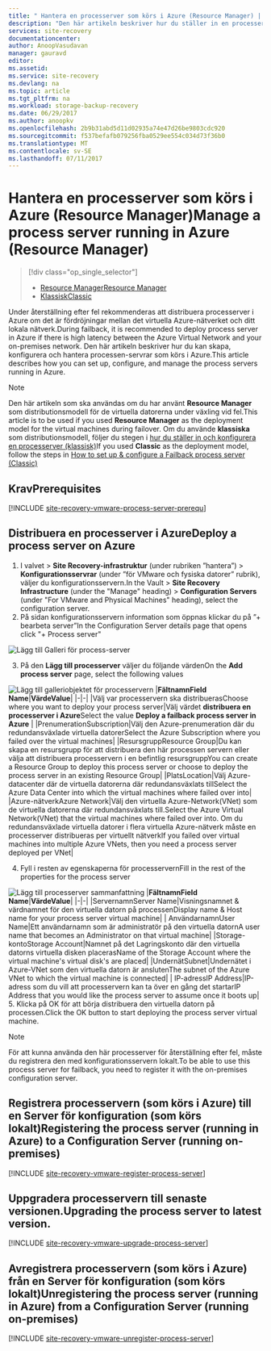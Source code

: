 ```yaml
---
title: " Hantera en processerver som körs i Azure (Resource Manager) | Microsoft Docs"
description: "Den här artikeln beskriver hur du ställer in en processerver (Resource Manager) i Azure."
services: site-recovery
documentationcenter: 
author: AnoopVasudavan
manager: gauravd
editor: 
ms.assetid: 
ms.service: site-recovery
ms.devlang: na
ms.topic: article
ms.tgt_pltfrm: na
ms.workload: storage-backup-recovery
ms.date: 06/29/2017
ms.author: anoopkv
ms.openlocfilehash: 2b9b31abd5d11d02935a74e47d26be9803cdc920
ms.sourcegitcommit: f537befafb079256fba0529ee554c034d73f36b0
ms.translationtype: MT
ms.contentlocale: sv-SE
ms.lasthandoff: 07/11/2017
---
```

# <a name="manage-a-process-server-running-in-azure-resource-manager"></a><span data-ttu-id="4d653-103">Hantera en processerver som körs i Azure (Resource Manager)</span><span class="sxs-lookup"><span data-stu-id="4d653-103">Manage a process server running in Azure (Resource Manager)</span></span>
> [!div class="op_single_selector"]
> * [<span data-ttu-id="4d653-104">Resource Manager</span><span class="sxs-lookup"><span data-stu-id="4d653-104">Resource Manager</span></span>](./site-recovery-vmware-setup-azure-ps-resource-manager.md)
> * [<span data-ttu-id="4d653-105">Klassisk</span><span class="sxs-lookup"><span data-stu-id="4d653-105">Classic </span></span>](./site-recovery-vmware-setup-azure-ps-classic.md)

<span data-ttu-id="4d653-106">Under återställning efter fel rekommenderas att distribuera processerver i Azure om det är fördröjningar mellan det virtuella Azure-nätverket och ditt lokala nätverk.</span><span class="sxs-lookup"><span data-stu-id="4d653-106">During failback, it is recommended to deploy process server in Azure if there is high latency between the Azure Virtual Network and your on-premises network.</span></span> <span data-ttu-id="4d653-107">Den här artikeln beskriver hur du kan skapa, konfigurera och hantera processen-servrar som körs i Azure.</span><span class="sxs-lookup"><span data-stu-id="4d653-107">This article describes how you can set up, configure, and manage the process servers running in Azure.</span></span>

> [!NOTE]
> <span data-ttu-id="4d653-108">Den här artikeln som ska användas om du har använt **Resource Manager** som distributionsmodell för de virtuella datorerna under växling vid fel.</span><span class="sxs-lookup"><span data-stu-id="4d653-108">This article is to be used if you used **Resource Manager** as the deployment model for the virtual machines during failover.</span></span> <span data-ttu-id="4d653-109">Om du använde **klassiska** som distributionsmodell, följer du stegen i [hur du ställer in och konfigurera en processerver (klassisk)](./site-recovery-vmware-setup-azure-ps-classic.md)</span><span class="sxs-lookup"><span data-stu-id="4d653-109">If you used **Classic** as the deployment model, follow the steps in [How to set up & configure a Failback process server (Classic)](./site-recovery-vmware-setup-azure-ps-classic.md)</span></span>

## <a name="prerequisites"></a><span data-ttu-id="4d653-110">Krav</span><span class="sxs-lookup"><span data-stu-id="4d653-110">Prerequisites</span></span>

[!INCLUDE [site-recovery-vmware-process-server-prerequ](../../includes/site-recovery-vmware-azure-process-server-prereq.md)]

## <a name="deploy-a-process-server-on-azure"></a><span data-ttu-id="4d653-111">Distribuera en processerver i Azure</span><span class="sxs-lookup"><span data-stu-id="4d653-111">Deploy a process server on Azure</span></span>
1. <span data-ttu-id="4d653-112">I valvet > **Site Recovery-infrastruktur** (under rubriken ”hantera”) > **Konfigurationsservrar** (under ”för VMware och fysiska datorer” rubrik), väljer du konfigurationsservern.</span><span class="sxs-lookup"><span data-stu-id="4d653-112">In the Vault > **Site Recovery Infrastructure** (under the "Manage" heading) > **Configuration Servers** (under "For VMware and Physical Machines" heading), select the configuration server.</span></span>
2. <span data-ttu-id="4d653-113">På sidan konfigurationsservern information som öppnas klickar du på ”+ bearbeta server”</span><span class="sxs-lookup"><span data-stu-id="4d653-113">In the Configuration Server details page that opens click "+ Process server"</span></span>

  ![Lägg till Galleri för process-server](./media/site-recovery-vmware-setup-azure-ps-arm/add-ps.png)

3.  <span data-ttu-id="4d653-115">På den **Lägg till processerver** väljer du följande värden</span><span class="sxs-lookup"><span data-stu-id="4d653-115">On the **Add process server** page, select the following values</span></span>

  ![Lägg till galleriobjektet för processervern](./media/site-recovery-vmware-setup-azure-ps-arm/add-ps-page-1.png)
|<span data-ttu-id="4d653-117">**Fältnamn**</span><span class="sxs-lookup"><span data-stu-id="4d653-117">**Field Name**</span></span>|<span data-ttu-id="4d653-118">**Värde**</span><span class="sxs-lookup"><span data-stu-id="4d653-118">**Value**</span></span>|
|-|-|
|<span data-ttu-id="4d653-119">Välj var processervern ska distribueras</span><span class="sxs-lookup"><span data-stu-id="4d653-119">Choose where you want to deploy your process server</span></span>|<span data-ttu-id="4d653-120">Välj värdet **distribuera en processerver i Azure**</span><span class="sxs-lookup"><span data-stu-id="4d653-120">Select the value **Deploy a failback process server in Azure**</span></span> |
|<span data-ttu-id="4d653-121">Prenumeration</span><span class="sxs-lookup"><span data-stu-id="4d653-121">Subscription</span></span>|<span data-ttu-id="4d653-122">Välj den Azure-prenumeration där du redundansväxlade virtuella datorer</span><span class="sxs-lookup"><span data-stu-id="4d653-122">Select the Azure Subscription where you failed over the virtual machines</span></span>|
|<span data-ttu-id="4d653-123">Resursgrupp</span><span class="sxs-lookup"><span data-stu-id="4d653-123">Resource Group</span></span>|<span data-ttu-id="4d653-124">Du kan skapa en resursgrupp för att distribuera den här processen servern eller välja att distribuera processervern i en befintlig resursgrupp</span><span class="sxs-lookup"><span data-stu-id="4d653-124">You can create a Resource Group to deploy this process server or choose to deploy the process server in an existing Resource Group</span></span>|
|<span data-ttu-id="4d653-125">Plats</span><span class="sxs-lookup"><span data-stu-id="4d653-125">Location</span></span>|<span data-ttu-id="4d653-126">Välj Azure-datacenter där de virtuella datorerna där redundansväxlats till</span><span class="sxs-lookup"><span data-stu-id="4d653-126">Select the Azure Data Center into which the virtual machines where failed over into</span></span>|
|<span data-ttu-id="4d653-127">Azure-nätverk</span><span class="sxs-lookup"><span data-stu-id="4d653-127">Azure Network</span></span>|<span data-ttu-id="4d653-128">Välj den virtuella Azure-Network(VNet) som de virtuella datorerna där redundansväxlats till.</span><span class="sxs-lookup"><span data-stu-id="4d653-128">Select the Azure Virtual Network(VNet) that the virtual machines where failed over into.</span></span> <span data-ttu-id="4d653-129">Om du redundansväxlade virtuella datorer i flera virtuella Azure-nätverk måste en processerver distribueras per virtuellt nätverk</span><span class="sxs-lookup"><span data-stu-id="4d653-129">If you failed over virtual machines into multiple Azure VNets, then you need a process server deployed per VNet</span></span>|

4. <span data-ttu-id="4d653-130">Fyll i resten av egenskaperna för processervern</span><span class="sxs-lookup"><span data-stu-id="4d653-130">Fill in the rest of the properties for the process server</span></span>

  ![Lägg till processerver sammanfattning](./media/site-recovery-vmware-setup-azure-ps-arm/add-ps-page-2.png)
|<span data-ttu-id="4d653-132">**Fältnamn**</span><span class="sxs-lookup"><span data-stu-id="4d653-132">**Field Name**</span></span>|<span data-ttu-id="4d653-133">**Värde**</span><span class="sxs-lookup"><span data-stu-id="4d653-133">**Value**</span></span>|
|-|-|
|<span data-ttu-id="4d653-134">Servernamn</span><span class="sxs-lookup"><span data-stu-id="4d653-134">Server Name</span></span>|<span data-ttu-id="4d653-135">Visningsnamnet & värdnamnet för den virtuella datorn på processen</span><span class="sxs-lookup"><span data-stu-id="4d653-135">Display name & Host name for your process server virtual machine</span></span>|
| <span data-ttu-id="4d653-136">Användarnamn</span><span class="sxs-lookup"><span data-stu-id="4d653-136">User Name</span></span>|<span data-ttu-id="4d653-137">Ett användarnamn som är administratör på den virtuella datorn</span><span class="sxs-lookup"><span data-stu-id="4d653-137">A user name that becomes an Administrator on that virtual machine</span></span>|
|<span data-ttu-id="4d653-138">Storage-konto</span><span class="sxs-lookup"><span data-stu-id="4d653-138">Storage Account</span></span>|<span data-ttu-id="4d653-139">Namnet på det Lagringskonto där den virtuella datorns virtuella disken placeras</span><span class="sxs-lookup"><span data-stu-id="4d653-139">Name of the Storage Account where the virtual machine's virtual disk's are placed</span></span>|
|<span data-ttu-id="4d653-140">Undernät</span><span class="sxs-lookup"><span data-stu-id="4d653-140">Subnet</span></span>|<span data-ttu-id="4d653-141">Undernätet i Azure-VNet som den virtuella datorn är ansluten</span><span class="sxs-lookup"><span data-stu-id="4d653-141">The subnet of the Azure VNet to which the virtual machine is connected</span></span>|
| <span data-ttu-id="4d653-142">IP-adress</span><span class="sxs-lookup"><span data-stu-id="4d653-142">IP Address</span></span>|<span data-ttu-id="4d653-143">IP-adress som du vill att processervern kan ta över en gång det startar</span><span class="sxs-lookup"><span data-stu-id="4d653-143">IP Address that you would like the process server to assume once it boots up</span></span>|
5. <span data-ttu-id="4d653-144">Klicka på OK för att börja distribuera den virtuella datorn på processen.</span><span class="sxs-lookup"><span data-stu-id="4d653-144">Click the OK button to start deploying the process server virtual machine.</span></span>

> [!NOTE]
> <span data-ttu-id="4d653-145">För att kunna använda den här processerver för återställning efter fel, måste du registrera den med konfigurationsservern lokalt.</span><span class="sxs-lookup"><span data-stu-id="4d653-145">To be able to use this process server for failback, you need to register it with the on-premises configuration server.</span></span>

## <a name="registering-the-process-server-running-in-azure-to-a-configuration-server-running-on-premises"></a><span data-ttu-id="4d653-146">Registrera processervern (som körs i Azure) till en Server för konfiguration (som körs lokalt)</span><span class="sxs-lookup"><span data-stu-id="4d653-146">Registering the process server (running in Azure) to a Configuration Server (running on-premises)</span></span>

[!INCLUDE [site-recovery-vmware-register-process-server](../../includes/site-recovery-vmware-register-process-server.md)]

## <a name="upgrading-the-process-server-to-latest-version"></a><span data-ttu-id="4d653-147">Uppgradera processervern till senaste versionen.</span><span class="sxs-lookup"><span data-stu-id="4d653-147">Upgrading the process server to latest version.</span></span>

[!INCLUDE [site-recovery-vmware-upgrade-process-server](../../includes/site-recovery-vmware-upgrade-process-server.md)]

## <a name="unregistering-the-process-server-running-in-azure-from-a-configuration-server-running-on-premises"></a><span data-ttu-id="4d653-148">Avregistrera processervern (som körs i Azure) från en Server för konfiguration (som körs lokalt)</span><span class="sxs-lookup"><span data-stu-id="4d653-148">Unregistering the process server (running in Azure) from a Configuration Server (running on-premises)</span></span>

[!INCLUDE [site-recovery-vmware-unregister-process-server](../../includes/site-recovery-vmware-unregister-process-server.md)]
